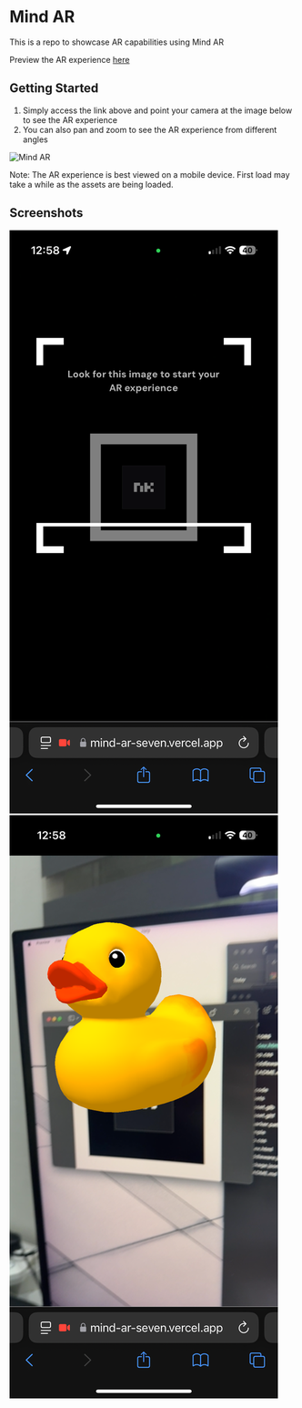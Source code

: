 # Mind AR

This is a repo to showcase AR capabilities using Mind AR

Preview the AR experience [here](https://mind-ar-seven.vercel.app/)

## Getting Started

1. Simply access the link above and point your camera at the image below to see the AR experience
2. You can also pan and zoom to see the AR experience from different angles

![Mind AR](https://ea3933282ed8bccafbf8a4d8b7e2c4d8.ipfscdn.io/ipfs/bafybeiecr6a6mso7yoyof33wf3bhr45logwdh2n5hfeczzj5ifew2plybm/)

Note: The AR experience is best viewed on a mobile device. First load may take a while as the assets are being loaded.

## Screenshots

![screenshot](sample/1.PNG)
![screenshot](sample/2.PNG)
